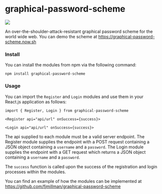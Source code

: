 # graphical-password-scheme

![](https://img.shields.io/npm/v/graphical-password-scheme.svg?style=flat)

An over-the-shoulder-attack-resistant graphical password scheme for the world wide web. You can demo the scheme at https://graphical-password-scheme.now.sh

### Install

You can install the modules from npm via the following command:

`npm install graphical-password-scheme`

### Usage

You can import the `Register` and `Login` modules and use them in your React.js application as follows:

```
import { Register, Login } from graphical-password-scheme

<Register api="api/url" onSuccess={success}>

<Login api="api/url" onSuccess={success}>
```

The api supplied to each module must be a valid server endpoint. The Register module supplies the endpoint with a POST request containing a JSON object containing a `username` and a `password`. The Login module supplies the endpoint with a GET request which returns a JSON object containing a `username` and a `password`. 

The `success` function is called upon the success of the registration and login processes within the modules.

You can find an example of how the modules can be implemented at https://github.com/fjmillman/graphical-password-scheme